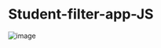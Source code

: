 # Student-filter-app-JS
 ![image](https://github.com/itisdanish/Student-filter-app-JS/assets/65316644/02142c03-f660-4ff0-bd7b-5a4481362f9f)

